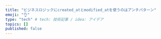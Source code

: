 ```yaml
---
title: "ビジネスロジックにcreated_atとmodified_atを使うのはアンチパターン"
emoji: "👌"
type: "tech" # tech: 技術記事 / idea: アイデア
topics: []
published: false
---
```

